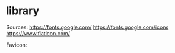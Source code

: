 # library

Sources:
https://fonts.google.com/
https://fonts.google.com/icons
https://www.flaticon.com/

Favicon:
